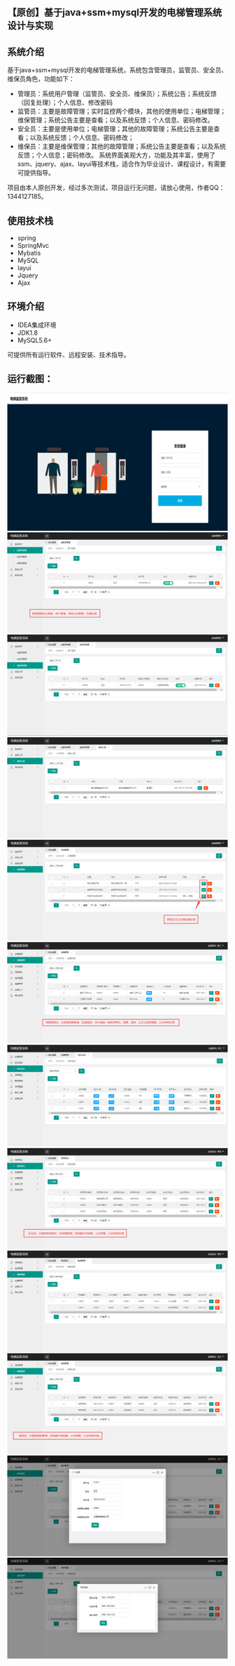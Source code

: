 ## 【原创】基于java+ssm+mysql开发的电梯管理系统设计与实现

## 系统介绍

基于java+ssm+mysql开发的电梯管理系统，系统包含管理员，监管员、安全员、维保员角色，功能如下：
- 管理员：系统用户管理（监管员、安全员、维保员）；系统公告；系统反馈（回复处理）；个人信息、修改密码
- 监管员：主要是故障管理；实时监控两个模块，其他的使用单位；电梯管理；维保管理；系统公告主要是查看；以及系统反馈；个人信息、密码修改。
- 安全员：主要是使用单位；电梯管理；其他的故障管理；系统公告主要是查看；以及系统反馈；个人信息、密码修改；
- 维保员：主要是维保管理；其他的故障管理；系统公告主要是查看；以及系统反馈；个人信息；密码修改。
系统界面美观大方，功能及其丰富，使用了ssm、jquery、ajax、layui等技术栈，适合作为毕业设计、课程设计，有需要可提供指导。

项目由本人原创开发，经过多次测试，项目运行无问题，请放心使用，作者QQ：1344127185。

## 使用技术栈

- spring
- SpringMvc
- Mybatis
- MySQL
- layui
- Jquery
- Ajax

## 环境介绍

- IDEA集成环境
- JDK1.8
- MySQL5.6+

可提供所有运行软件、远程安装、技术指导。

## 运行截图：
![](https://github.com/itcoderyhl/Elevator/blob/main/images/1.png)
![](https://github.com/itcoderyhl/Elevator/blob/main/images/2.png)
![](https://github.com/itcoderyhl/Elevator/blob/main/images/3.png)
![](https://github.com/itcoderyhl/Elevator/blob/main/images/4.png)
![](https://github.com/itcoderyhl/Elevator/blob/main/images/5.png)
![](https://github.com/itcoderyhl/Elevator/blob/main/images/6.png)
![](https://github.com/itcoderyhl/Elevator/blob/main/images/7.png)
![](https://github.com/itcoderyhl/Elevator/blob/main/images/8.png)
![](https://github.com/itcoderyhl/Elevator/blob/main/images/9.png)
![](https://github.com/itcoderyhl/Elevator/blob/main/images/10.png)
![](https://github.com/itcoderyhl/Elevator/blob/main/images/11.png)
![](https://github.com/itcoderyhl/Elevator/blob/main/images/12.png)


